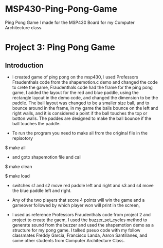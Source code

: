 # MSP430-Ping-Pong-Game
Ping Pong Game I made for the MSP430 Board for my Computer Architecture class

# Project 3: Ping Pong Game
## Introduction
- I created game of ping pong on the msp430, I used Professors Fraudenthals code from the shapemotion.c demo
and changed the code to crete the game, Fraudenthals code had the frame for the ping pong game, I added the
layout for the red and blue paddle, using the rectangle layout in the demo code, and changed the dimension 
to be the paddle. The ball layout was changed to be a smaller size ball, and to bounce around in the frame, 
in my game the balls bounce on the left and right walls, and it is considered a point if the ball touches
the top or botton walls. The paddes are designed to make the ball bounce if the ball touches the paddle.

- To run the program you need to make all from the original file in the repisotory

$ make all

- and goto shapemotion file and call 

$ make clean 

$ make load

- switches s1 and s2 move red paddle left and right and s3 and s4 move the blue paddle left and right.

- Any of the two players that score 4 points will win the game and a gameover followed by which player 
won will print in the screen, 

- I used as reference Professors Fraudenthals code from project 2 and project to create the gaem, 
I used the buzzer_set_cycles method to generate sound from the buzzer and used the shapemotion demo as a structure for my pong game. I talked pseuo code with my follow classmates Freddy Garcia, Francisco Landa, 
Aaron Santillanes, and some other students from Computer Architecture Class.
